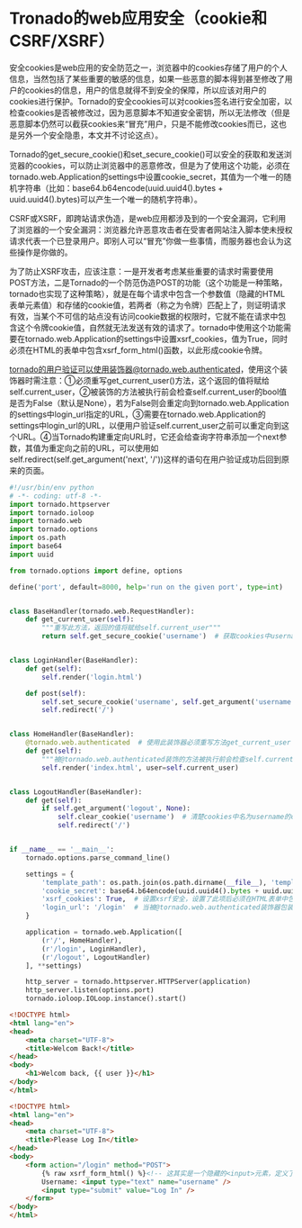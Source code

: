 # **Tronado的web应用安全（cookie和CSRF/XSRF）**

安全cookies是web应用的安全防范之一，浏览器中的cookies存储了用户的个人信息，当然包括了某些重要的敏感的信息，如果一些恶意的脚本得到甚至修改了用户的cookies的信息，用户的信息就得不到安全的保障，所以应该对用户的cookies进行保护。Tornado的安全cookies可以对cookies签名进行安全加密，以检查cookies是否被修改过，因为恶意脚本不知道安全密钥，所以无法修改（但是恶意脚本仍然可以截获cookies来“冒充”用户，只是不能修改cookies而已，这也是另外一个安全隐患，本文并不讨论这点）。

Tornado的get\_secure\_cookie\(\)和set\_secure\_cookie\(\)可以安全的获取和发送浏览器的cookies，可以防止浏览器中的恶意修改，但是为了使用这个功能，必须在tornado.web.Application的settings中设置cookie\_secret，其值为一个唯一的随机字符串（比如：base64.b64encode\(uuid.uuid4\(\).bytes + uuid.uuid4\(\).bytes\)可以产生一个唯一的随机字符串）。

CSRF或XSRF，即跨站请求伪造，是web应用都涉及到的一个安全漏洞，它利用了浏览器的一个安全漏洞：浏览器允许恶意攻击者在受害者网站注入脚本使未授权请求代表一个已登录用户。即别人可以“冒充”你做一些事情，而服务器也会认为这些操作是你做的。

为了防止XSRF攻击，应该注意：一是开发者考虑某些重要的请求时需要使用POST方法，二是Tornado的一个防范伪造POST的功能（这个功能是一种策略，tornado也实现了这种策略），就是在每个请求中包含一个参数值（隐藏的HTML表单元素值）和存储的cookie值，若两者（称之为令牌）匹配上了，则证明请求有效，当某个不可信的站点没有访问cookie数据的权限时，它就不能在请求中包含这个令牌cookie值，自然就无法发送有效的请求了。tornado中使用这个功能需要在tornado.web.Application的settings中设置xsrf\_cookies，值为True，同时必须在HTML的表单中包含xsrf\_form\_html\(\)函数，以此形成cookie令牌。

tornado的用户验证可以使用装饰器@tornado.web.authenticated，使用这个装饰器时需注意：①必须重写get\_current\_user\(\)方法，这个返回的值将赋给self.current\_user，②被装饰的方法被执行前会检查self.current\_user的bool值是否为False（默认是None），若为False则会重定向到tornado.web.Application的settings中login\_url指定的URL，③需要在tornado.web.Application的settings中login\_url的URL，以便用户验证self.current\_user之前可以重定向到这个URL。④当Tornado构建重定向URL时，它还会给查询字符串添加一个next参数，其值为重定向之前的URL，可以使用如self.redirect\(self.get\_argument\('next', '/'\)\)这样的语句在用户验证成功后回到原来的页面。

```py
#!/usr/bin/env python
# -*- coding: utf-8 -*-
import tornado.httpserver
import tornado.ioloop
import tornado.web
import tornado.options
import os.path
import base64
import uuid

from tornado.options import define, options

define('port', default=8000, help='run on the given port', type=int)


class BaseHandler(tornado.web.RequestHandler):
    def get_current_user(self):
        """重写此方法，返回的值将赋给self.current_user"""
        return self.get_secure_cookie('username')  # 获取cookies中username的值


class LoginHandler(BaseHandler):
    def get(self):
        self.render('login.html')

    def post(self):
        self.set_secure_cookie('username', self.get_argument('username'))  # 将请求中的username值赋给cookie中的username
        self.redirect('/')


class HomeHandler(BaseHandler):
    @tornado.web.authenticated  # 使用此装饰器必须重写方法get_current_user
    def get(self):
        """被@tornado.web.authenticated装饰的方法被执行前会检查self.current_user的bool值是否为False，不为False时才会执行此方法"""
        self.render('index.html', user=self.current_user)


class LogoutHandler(BaseHandler):
    def get(self):
        if self.get_argument('logout', None):
            self.clear_cookie('username')  # 清楚cookies中名为username的cookie
            self.redirect('/')


if __name__ == '__main__':
    tornado.options.parse_command_line()

    settings = {
        'template_path': os.path.join(os.path.dirname(__file__), 'templates'),
        'cookie_secret': base64.b64encode(uuid.uuid4().bytes + uuid.uuid4().bytes),  # 设置cookies安全，值为一个唯一的随机字符串
        'xsrf_cookies': True,  # 设置xsrf安全，设置了此项后必须在HTML表单中包含xsrf_form_html()
        'login_url': '/login'  # 当被@tornado.web.authenticated装饰器包装的方法检查到self.current_user的bool值为False时，会重定向到这个URL
    }

    application = tornado.web.Application([
        (r'/', HomeHandler),
        (r'/login', LoginHandler),
        (r'/logout', LogoutHandler)
    ], **settings)

    http_server = tornado.httpserver.HTTPServer(application)
    http_server.listen(options.port)
    tornado.ioloop.IOLoop.instance().start()
```

```html
<!DOCTYPE html>
<html lang="en">
<head>
    <meta charset="UTF-8">
    <title>Welcom Back!</title>
</head>
<body>
    <h1>Welcom back, {{ user }}</h1>
</body>
</html>
```

```html
<!DOCTYPE html>
<html lang="en">
<head>
    <meta charset="UTF-8">
    <title>Please Log In</title>
</head>
<body>
    <form action="/login" method="POST">
        {% raw xsrf_form_html() %}<!-- 这其实是一个隐藏的<input>元素，定义了“_xsrf”的值，会检查POST请求以防止跨站点请求伪造 -->
        Username: <input type="text" name="username" />
        <input type="submit" value="Log In" />
    </form>
</body>
</html>
```



